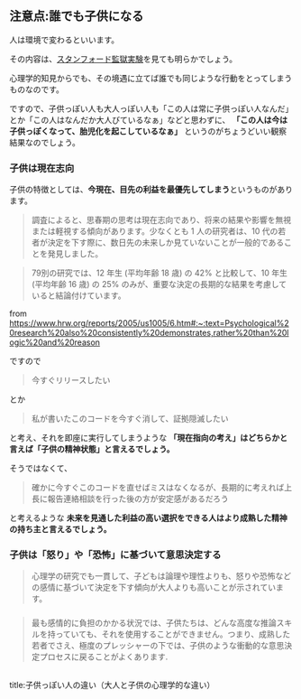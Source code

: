 




## 注意点:誰でも子供になる

人は環境で変わるといいます。

その内容は、[スタンフォード監獄実験](https://ja.wikipedia.org/wiki/%E3%82%B9%E3%82%BF%E3%83%B3%E3%83%95%E3%82%A9%E3%83%BC%E3%83%89%E7%9B%A3%E7%8D%84%E5%AE%9F%E9%A8%93)を見ても明らかでしょう。

心理学的知見からでも、その境遇に立てば誰でも同じような行動をとってしまうものなのです。

ですので、子供っぽい人も大人っぽい人も「この人は常に子供っぽい人なんだ」とか「この人はなんだか大人びているなぁ」などと思わずに、 **「この人は今は子供っぽくなって、胎児化を起こしているなぁ」** というのがちょうどいい観察結果なのでしょう。






### 子供は現在志向

子供の特徴としては、**今現在、目先の利益を最優先してしまう**というものがあります。

> 調査によると、思春期の思考は現在志向であり、将来の結果や影響を無視または軽視する傾向があります。少なくとも 1 人の研究者は、10 代の若者が決定を下す際に、数日先の未来しか見ていないことが一般的であることを発見しました。

> 79別の研究では、12 年生 (平均年齢 18 歳) の 42% と比較して、10 年生 (平均年齢 16 歳) の 25% のみが、重要な決定の長期的な結果を考慮していると結論付けています。


from https://www.hrw.org/reports/2005/us1005/6.htm#:~:text=Psychological%20research%20also%20consistently%20demonstrates,rather%20than%20logic%20and%20reason


ですので

> 今すぐリリースしたい

とか

> 私が書いたこのコードを今すぐ消して、証拠隠滅したい

と考え、それを即座に実行してしまうような **「現在指向の考え」はどちらかと言えば「子供の精神状態」と言えるでしょう。**

そうではなくて、

> 確かに今すぐこのコードを直せばミスはなくなるが、長期的に考えれば上長に報告連絡相談を行った後の方が安定感があるだろう

と考えるような **未来を見通した利益の高い選択をできる人はより成熟した精神の持ち主と言えるでしょう。**


### 子供は「怒り」や「恐怖」に基づいて意思決定する

> 心理学の研究でも一貫して、子どもは論理や理性よりも、怒りや恐怖などの感情に基づいて決定を下す傾向が大人よりも高いことが示されています。



### 


> 最も感情的に負担のかかる状況では、子供たちは、どんな高度な推論スキルを持っていても、それを使用することができません。つまり、成熟した若者でさえ、極度のプレッシャーの下では、子供のような衝動的な意思決定プロセスに戻ることがよくあります. 




## 


title:子供っぽい人の違い（大人と子供の心理学的な違い）


